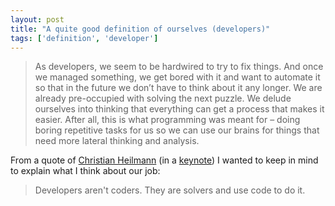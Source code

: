 ```yaml
---
layout: post
title: "A quite good definition of ourselves (developers)"
tags: ['definition', 'developer']
---
```


> As developers, we seem to be hardwired to try to fix things. And once we managed something, we get bored with it and want to automate it so that in the future we don’t have to think about it any longer. We are already pre-occupied with solving the next puzzle. We delude ourselves into thinking that everything can get a process that makes it easier. After all, this is what programming was meant for – doing boring repetitive tasks for us so we can use our brains for things that need more lateral thinking and analysis.

From a quote of [Christian Heilmann](http://christianheilmann.com) (in a [keynote](http://christianheilmann.com/2013/02/20/helping-or-hurting/)) I wanted to keep in mind to explain what I think about our job:

> Developers aren't coders. They are solvers and use code to do it.